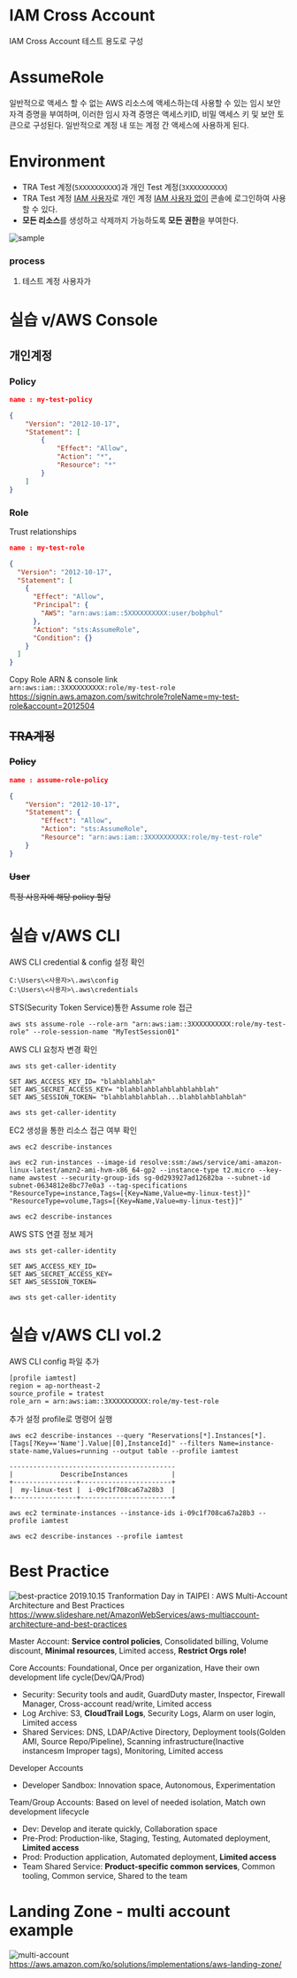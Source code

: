 # IAM Cross Account 
IAM Cross Account 테스트 용도로 구성

# AssumeRole
일반적으로 액세스 할 수 없는 AWS 리소스에 액세스하는데 사용할 수 있는 임시 보안 자격 증명을 부여하며, 이러한 임시 자격 증명은 액세스키ID, 비밀 액세스 키 및 보안 토큰으로 구성된다. 
일반적으로 계정 내 또는 계정 간 액세스에 사용하게 된다.

# Environment
- TRA Test 계정(`5XXXXXXXXXX`)과 개인 Test 계정(`3XXXXXXXXXX`)
- TRA Test 계정 <u>IAM 사용자</u>로 개인 계정 <u>IAM 사용자 없이</u> 콘솔에 로그인하여 사용 할 수 있다.
- **모든 리소스**를 생성하고 삭제까지 가능하도록 **모든 권한**을 부여한다.

![sample](images/sts-assume-role.png)
### process  
1. 테스트 계정 사용자가 

# 실습 v/AWS Console
## 개인계정 
### Policy

```json
name : my-test-policy

{
    "Version": "2012-10-17",
    "Statement": [
        {
            "Effect": "Allow",
            "Action": "*",
            "Resource": "*"
        }
    ]
}
```

### Role
Trust relationships
```json
name : my-test-role

{
  "Version": "2012-10-17",
  "Statement": [
    {
      "Effect": "Allow",
      "Principal": {
        "AWS": "arn:aws:iam::5XXXXXXXXXX:user/bobphul"
      },
      "Action": "sts:AssumeRole",
      "Condition": {}
    }
  ]
}
```
Copy Role ARN & console link  
`arn:aws:iam::3XXXXXXXXXX:role/my-test-role`  
https://signin.aws.amazon.com/switchrole?roleName=my-test-role&account=2012504

## ~~TRA계정~~
### ~~Policy~~

```json
name : assume-role-policy

{
    "Version": "2012-10-17",
    "Statement": {
        "Effect": "Allow",
        "Action": "sts:AssumeRole",
        "Resource": "arn:aws:iam::3XXXXXXXXXX:role/my-test-role"
    }
}
```

### ~~User~~
~~특정 사용자에 해당 policy 할당~~



# 실습 v/AWS CLI
AWS CLI credential & config 설정 확인
```
C:\Users\<사용자>\.aws\config
C:\Users\<사용자>\.aws\credentials
```
STS(Security Token Service)통한 Assume role 접근
```
aws sts assume-role --role-arn "arn:aws:iam::3XXXXXXXXXX:role/my-test-role" --role-session-name "MyTestSession01"
```

AWS CLI 요청자 변경 확인
```
aws sts get-caller-identity

SET AWS_ACCESS_KEY_ID= "blahblahblah"
SET AWS_SECRET_ACCESS_KEY= "blahblahblahblahblahblah"
SET AWS_SESSION_TOKEN= "blahblahblahblah...blahblahblahblah"

aws sts get-caller-identity
```

EC2 생성을 통한 리소스 접근 여부 확인
```
aws ec2 describe-instances

aws ec2 run-instances --image-id resolve:ssm:/aws/service/ami-amazon-linux-latest/amzn2-ami-hvm-x86_64-gp2 --instance-type t2.micro --key-name awstest --security-group-ids sg-0d293927ad12682ba --subnet-id subnet-0634812e8bc77e0a3 --tag-specifications "ResourceType=instance,Tags=[{Key=Name,Value=my-linux-test}]" "ResourceType=volume,Tags=[{Key=Name,Value=my-linux-test}]"

aws ec2 describe-instances
```

AWS STS 연결 정보 제거
```
aws sts get-caller-identity

SET AWS_ACCESS_KEY_ID=
SET AWS_SECRET_ACCESS_KEY=
SET AWS_SESSION_TOKEN=

aws sts get-caller-identity
```

# 실습 v/AWS CLI vol.2
AWS CLI config 파일 추가
```
[profile iamtest]
region = ap-northeast-2
source_profile = tratest
role_arn = arn:aws:iam::3XXXXXXXXXX:role/my-test-role
```
추가 설정 profile로 명령어 실행
```
aws ec2 describe-instances --query "Reservations[*].Instances[*].[Tags[?Key=='Name'].Value|[0],InstanceId]" --filters Name=instance-state-name,Values=running --output table --profile iamtest 

------------------------------------------
|            DescribeInstances           |
+----------------+-----------------------+
|  my-linux-test |  i-09c1f708ca67a28b3  |
+----------------+-----------------------+

aws ec2 terminate-instances --instance-ids i-09c1f708ca67a28b3 --profile iamtest

aws ec2 describe-instances --profile iamtest
```
# Best Practice
![best-practice](images/aws-multiaccount-architecture-and-best-practices-40-1024.jpg)
2019.10.15 Tranformation Day in TAIPEI : AWS Multi-Account Architecture and Best Practices  
https://www.slideshare.net/AmazonWebServices/aws-multiaccount-architecture-and-best-practices

Master Account: **Service control policies**, Consolidated billing, Volume discount, **Minimal resources**, Limited access, **Restrict Orgs role!**  

Core Accounts: Foundational, Once per organization, Have their own development life cycle(Dev/QA/Prod)  
- Security: Security tools and audit, GuardDuty master, Inspector, Firewall Manager, Cross-account read/write, Limited access 
- Log Archive: S3, **CloudTrail Logs**, Security Logs, Alarm on user login, Limited access  
- Shared Services: DNS, LDAP/Active Directory, Deployment tools(Golden AMI, Source Repo/Pipeline), Scanning infrastructure(Inactive instancesm Improper tags), Monitoring, Limited access

Developer Accounts
- Developer Sandbox: Innovation space, Autonomous, Experimentation

Team/Group Accounts: Based on level of needed isolation, Match own development lifecycle
- Dev: Develop and iterate quickly, Collaboration space
- Pre-Prod: Production-like, Staging, Testing, Automated deployment, **Limited access**
- Prod: Production application, Automated deployment, **Limited access**
- Team Shared Service: **Product-specific common services**, Common tooling, Common service, Shared to the team

# Landing Zone - multi account example
![multi-account](images/aws-landing-zone-architecture-multi-account.png)
https://aws.amazon.com/ko/solutions/implementations/aws-landing-zone/
